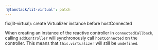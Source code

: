```yaml
---
'@tanstack/lit-virtual': patch
---
```


fix(lit-virtual): create Virtualizer instance before hostConnected

When creating an instance of the reactive controller in `connectedCallback`, calling `addController` will synchronously call `hostConnected` on the controller. This means that `this.virtualizer` will still be `undefined`.
